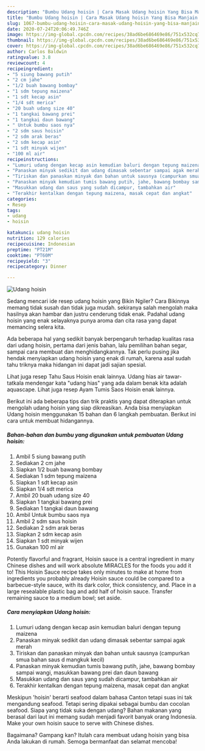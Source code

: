 ```yaml
---
description: "Bumbu Udang hoisin | Cara Masak Udang hoisin Yang Bisa Manjain Lidah"
title: "Bumbu Udang hoisin | Cara Masak Udang hoisin Yang Bisa Manjain Lidah"
slug: 1067-bumbu-udang-hoisin-cara-masak-udang-hoisin-yang-bisa-manjain-lidah
date: 2020-07-24T20:06:49.746Z
image: https://img-global.cpcdn.com/recipes/38ad6be686469e86/751x532cq70/udang-hoisin-foto-resep-utama.jpg
thumbnail: https://img-global.cpcdn.com/recipes/38ad6be686469e86/751x532cq70/udang-hoisin-foto-resep-utama.jpg
cover: https://img-global.cpcdn.com/recipes/38ad6be686469e86/751x532cq70/udang-hoisin-foto-resep-utama.jpg
author: Carlos Baldwin
ratingvalue: 3.8
reviewcount: 4
recipeingredient:
- "5 siung bawang putih"
- "2 cm jahe"
- "1/2 buah bawang bombay"
- "1 sdm tepung maizena"
- "1 sdt kecap asin"
- "1/4 sdt merica"
- "20 buah udang size 40"
- "1 tangkai bawang prei"
- "1 tangkai daun bawang"
- " Untuk bumbu saos nya"
- "2 sdm saus hoisin"
- "2 sdm arak beras"
- "2 sdm kecap asin"
- "1 sdt minyak wijen"
- "100 ml air"
recipeinstructions:
- "Lumuri udang dengan kecap asin kemudian baluri dengan tepung maizena"
- "Panaskan minyak sedikit dan udang dimasak sebentar sampai agak merah"
- "Tiriskan dan panaskan minyak dan bahan untuk sausnya (campurkan smua bahan saus d mangkuk kecil)"
- "Panaskan minyak kemudian tumis bawang putih, jahe, bawang bombay sampai wangi, masukkan bawang prei dan daun bawang"
- "Masukkan udang dan saus yang sudah dicampur, tambahkan air"
- "Terakhir kentalkan dengan tepung maizena, masak cepat dan angkat"
categories:
- Resep
tags:
- udang
- hoisin

katakunci: udang hoisin 
nutrition: 129 calories
recipecuisine: Indonesian
preptime: "PT21M"
cooktime: "PT60M"
recipeyield: "3"
recipecategory: Dinner

---
```



![Udang hoisin](https://img-global.cpcdn.com/recipes/38ad6be686469e86/751x532cq70/udang-hoisin-foto-resep-utama.jpg)

Sedang mencari ide resep udang hoisin yang Bikin Ngiler? Cara Bikinnya memang tidak susah dan tidak juga mudah. sekiranya salah mengolah maka hasilnya akan hambar dan justru cenderung tidak enak. Padahal udang hoisin yang enak selayaknya punya aroma dan cita rasa yang dapat memancing selera kita.

Ada beberapa hal yang sedikit banyak berpengaruh terhadap kualitas rasa dari udang hoisin, pertama dari jenis bahan, lalu pemilihan bahan segar, sampai cara membuat dan menghidangkannya. Tak perlu pusing jika hendak menyiapkan udang hoisin yang enak di rumah, karena asal sudah tahu triknya maka hidangan ini dapat jadi sajian spesial.

Lihat juga resep Tahu Saus Hoisin enak lainnya. Udang hias air tawar- tatkala mendengar kata &#34;udang hias&#34; yang ada dalam benak kita adalah aquascape. Lihat juga resep Ayam Tumis Saos Hoisin enak lainnya.


Berikut ini ada beberapa tips dan trik praktis yang dapat diterapkan untuk mengolah udang hoisin yang siap dikreasikan. Anda bisa menyiapkan Udang hoisin menggunakan 15 bahan dan 6 langkah pembuatan. Berikut ini cara untuk membuat hidangannya.

<!--inarticleads1-->

##### Bahan-bahan dan bumbu yang digunakan untuk pembuatan Udang hoisin:

1. Ambil 5 siung bawang putih
1. Sediakan 2 cm jahe
1. Siapkan 1/2 buah bawang bombay
1. Sediakan 1 sdm tepung maizena
1. Siapkan 1 sdt kecap asin
1. Siapkan 1/4 sdt merica
1. Ambil 20 buah udang size 40
1. Siapkan 1 tangkai bawang prei
1. Sediakan 1 tangkai daun bawang
1. Ambil  Untuk bumbu saos nya
1. Ambil 2 sdm saus hoisin
1. Sediakan 2 sdm arak beras
1. Siapkan 2 sdm kecap asin
1. Siapkan 1 sdt minyak wijen
1. Gunakan 100 ml air


Potently flavorful and fragrant, Hoisin sauce is a central ingredient in many Chinese dishes and will work absolute MIRACLES for the foods you add it to! This Hoisin Sauce recipe takes only minutes to make at home from ingredients you probably already Hoisin sauce could be compared to a barbecue-style sauce, with its dark color, thick consistency, and. Place in a large resealable plastic bag and add half of hoisin sauce. Transfer remaining sauce to a medium bowl; set aside. 

<!--inarticleads2-->

##### Cara menyiapkan Udang hoisin:

1. Lumuri udang dengan kecap asin kemudian baluri dengan tepung maizena
1. Panaskan minyak sedikit dan udang dimasak sebentar sampai agak merah
1. Tiriskan dan panaskan minyak dan bahan untuk sausnya (campurkan smua bahan saus d mangkuk kecil)
1. Panaskan minyak kemudian tumis bawang putih, jahe, bawang bombay sampai wangi, masukkan bawang prei dan daun bawang
1. Masukkan udang dan saus yang sudah dicampur, tambahkan air
1. Terakhir kentalkan dengan tepung maizena, masak cepat dan angkat


Meskipun &#39;hoisin&#39; berarti seafood dalam bahasa Canton tetapi suas ini tak mengandung seafood. Tetapi sering dipakai sebagai bumbu dan cocolan seafood. Siapa yang tidak suka dengan udang? Bahan makanan yang berasal dari laut ini memang sudah menjadi favorit banyak orang Indonesia. Make your own hoisin sauce to serve with Chinese dishes. 

Bagaimana? Gampang kan? Itulah cara membuat udang hoisin yang bisa Anda lakukan di rumah. Semoga bermanfaat dan selamat mencoba!
